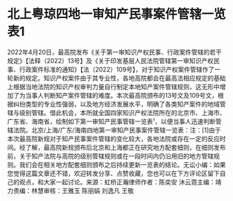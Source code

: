 # 北上粤琼四地一审知产民事案件管辖一览表1

2022年4月20日，最高院发布《关于第一审知识产权民事、行政案件管辖的若干规定》【法释（2022）13号】及《关于印发基层人民法院管辖第一审知识产权民事、行政案件标准的通知》【法（2022）109号】，对于知识产权案件管辖作了一轮新的规定。知识产权案件由于其专业性，各地高院都会在最高法相应规定的基础上根据当地法院的知识产权审判力量自行制定本地知产案件管辖规则，这无形中增加了为当事人判断知产案件管辖的难度。本次最高院颁布的13号文及109号文，根据纠纷类型的专业性强弱，以及地方经济发展水平，明确了各类知产案件的地域管辖与级别管辖。借此机会，本所就全国四家知识产权法院所在的北京市、上海市、广东省、海南省，绘制如下第一审知产民事管辖一览表¹，以便当事人迅速判断管辖法院。北京/上海/广东/海南四地第一审知产民事案件管辖一览表：注：[1]由于本次最高院新规对于知产民事案件管辖的变化较大，各地法院或存在一定的反应时间。经了解，最高院新规颁布后北京和上海都正在研究地方配套细则，在细则发布前，关于知产法院与高院的级别管辖规则或在一段时间内仍沿用旧的地方管辖规则。我们会在相关地方配套细则颁布之后持续更新一览表的结论。无讼小编：如果您觉得这篇文章还不错，欢迎转发分享、点赞收藏，您也可以在下方评论区留下自己的观点，和大家一起讨论。来源：虹桥正瀚律师作者：陈奕安 沐云霓主编：靖力责编：林慧审核：王雅玉 陈丽娟 刘逸凡 王敬

